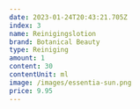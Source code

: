 ```yaml
---
date: 2023-01-24T20:43:21.705Z
index: 3
name: Reinigingslotion
brand: Botanical Beauty
type: Reiniging
amount: 1
content: 30
contentUnit: ml
image: /images/essentia-sun.png
price: 9.95
---
```

